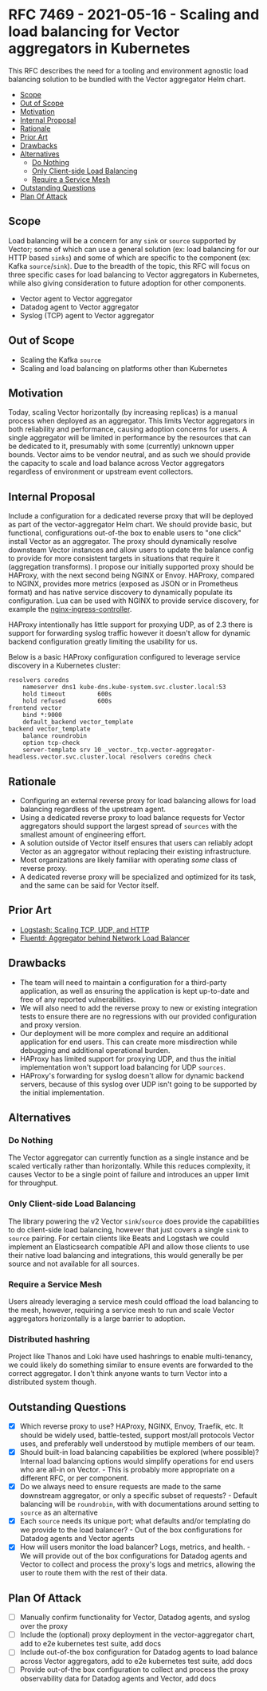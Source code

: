 # RFC 7469 - 2021-05-16 - Scaling and load balancing for Vector aggregators in Kubernetes

This RFC describes the need for a tooling and environment agnostic load balancing solution to be bundled with the Vector aggregator Helm chart.

* [Scope](#scope)
* [Out of Scope](#out-of-scope)
* [Motivation](#motivation)
* [Internal Proposal](#internal-proposal)
* [Rationale](#rationale)
* [Prior Art](#prior-art)
* [Drawbacks](#drawbacks)
* [Alternatives](#alternatives)
  * [Do Nothing](#do-nothing)
  * [Only Client-side Load Balancing](#only-client-side-load-balancing)
  * [Require a Service Mesh](#require-a-service-mesh)
* [Outstanding Questions](#outstanding-questions)
* [Plan Of Attack](#plan-of-attack)

## Scope

Load balancing will be a concern for any `sink` or `source` supported by Vector; some of which can use a general solution (ex: load balancing for our HTTP based `sinks`) and some of which are specific to the component (ex: Kafka `source`/`sink`). Due to the breadth of the topic, this RFC will focus on three specific cases for load balancing to Vector aggregators in Kubernetes, while also giving consideration to future adoption for other components.

* Vector agent to Vector aggregator
* Datadog agent to Vector aggregator
* Syslog (TCP) agent to Vector aggregator

## Out of Scope

* Scaling the Kafka `source`
* Scaling and load balancing on platforms other than Kubernetes

## Motivation

Today, scaling Vector horizontally (by increasing replicas) is a manual process when deployed as an aggregator. This limits Vector aggregators in both reliability and performance, causing adoption concerns for users. A single aggregator will be limited in performance by the resources that can be dedicated to it, presumably with some (currently) unknown upper bounds. Vector aims to be vendor neutral, and as such we should provide the capacity to scale and load balance across Vector aggregators regardless of environment or upstream event collectors.

## Internal Proposal

Include a configuration for a dedicated reverse proxy that will be deployed as part of the vector-aggregator Helm chart. We should provide basic, but functional, configurations out-of-the box to enable users to "one click" install Vector as an aggregator. The proxy should dynamically resolve downsteam Vector instances and allow users to update the balance config to provide for more consistent targets in situations that require it (aggregation transforms). I propose our initially supported proxy should be HAProxy, with the next second being NGINX or Envoy. HAProxy, compared to NGINX, provides more metrics (exposed as JSON or in Prometheus format) and has native service discovery to dynamically populate its configuration. Lua can be used with NGINX to provide service discovery, for example the [nginx-ingress-controller](https://kubernetes.github.io/ingress-nginx/).

HAProxy intentionally has little support for proxying UDP, as of 2.3 there is support for forwarding syslog traffic however it doesn't allow for dynamic backend configuration greatly limiting the usability for us.

Below is a basic HAProxy configuration configured to leverage service discovery in a Kubernetes cluster:

```haproxy
resolvers coredns
    nameserver dns1 kube-dns.kube-system.svc.cluster.local:53
    hold timeout         600s
    hold refused         600s
frontend vector
    bind *:9000
    default_backend vector_template
backend vector_template
    balance roundrobin
    option tcp-check
    server-template srv 10 _vector._tcp.vector-aggregator-headless.vector.svc.cluster.local resolvers coredns check
```

## Rationale

* Configuring an external reverse proxy for load balancing allows for load balancing regardless of the upstream agent.
* Using a dedicated reverse proxy to load balance requests for Vector aggregators should support the largest spread of `sources` with the smallest amount of engineering effort.
* A solution outside of Vector itself ensures that users can reliably adopt Vector as an aggregator without replacing their existing infrastructure.
* Most organizations are likely familiar with operating _some_ class of reverse proxy.
* A dedicated reverse proxy will be specialized and optimized for its task, and the same can be said for Vector itself.

## Prior Art

* [Logstash: Scaling TCP, UDP, and HTTP](https://www.elastic.co/guide/en/logstash/current/deploying-and-scaling.html#_tcp_udp_and_http_protocols)
* [Fluentd: Aggregator behind Network Load Balancer](https://aws.amazon.com/blogs/compute/building-a-scalable-log-solution-aggregator-with-aws-fargate-fluentd-and-amazon-kinesis-data-firehose/)

## Drawbacks

* The team will need to maintain a configuration for a third-party application, as well as ensuring the application is kept up-to-date and free of any reported vulnerabilities.
* We will also need to add the reverse proxy to new or existing integration tests to ensure there are no regressions with our provided configuration and proxy version.
* Our deployment will be more complex and require an additional application for end users. This can create more misdirection while debugging and additional operational burden.
* HAProxy has limited support for proxying UDP, and thus the initial implementation won't support load balancing for UDP `sources`.
* HAProxy's forwarding for syslog doesn't allow for dynamic backend servers, because of this syslog over UDP isn't going to be supported by the initial implementation.

## Alternatives

### Do Nothing

The Vector aggregator can currently function as a single instance and be scaled vertically rather than horizontally. While this reduces complexity, it causes Vector to be a single point of failure and introduces an upper limit for throughput.

### Only Client-side Load Balancing

The library powering the v2 Vector `sink`/`source` does provide the capabilities to do client-side load balancing, however that just covers a single `sink` to `source` pairing. For certain clients like Beats and Logstash we could implement an Elasticsearch compatible API and allow those clients to use their native load balancing and integrations, this would generally be per source and not available for all sources.

### Require a Service Mesh

Users already leveraging a service mesh could offload the load balancing to the mesh, however, requiring a service mesh to run and scale Vector aggregators horizontally is a large barrier to adoption.

### Distributed hashring

Project like Thanos and Loki have used hashrings to enable multi-tenancy, we could likely do something similar to ensure events are forwarded to the correct aggregator. I don't think anyone wants to turn Vector into a distributed system though.

## Outstanding Questions

* [x] Which reverse proxy to use? HAProxy, NGINX, Envoy, Traefik, etc. It should be widely used, battle-tested, support most/all protocols Vector uses, and preferably well understood by mutliple members of our team.
* [x] Should built-in load balancing capabilities be explored (where possible)? Internal load balancing options would simplify operations for end users who are all-in on Vector. - This is probably more appropriate on a different RFC, or per component.
* [x] Do we always need to ensure requests are made to the same downstream aggregator, or only a specific subset of requests? - Default balancing will be `roundrobin`, with with documentations around setting to `source` as an alternative
* [x] Each `source` needs its unique port; what defaults and/or templating do we provide to the load balancer? - Out of the box configurations for Datadog agents and Vector agents
* [x] How will users monitor the load balancer? Logs, metrics, and health. - We will provide out of the box configurations for Datadog agents and Vector to collect and process the proxy's logs and metrics, allowing the user to route them with the rest of their data.

## Plan Of Attack

* [ ] Manually confirm functionality for Vector, Datadog agents, and syslog over the proxy
* [ ] Include the (optional) proxy deployment in the vector-aggregator chart, add to e2e kubernetes test suite, add docs
* [ ] Include out-of-the box configuration for Datadog agents to load balance across Vector aggregators, add to e2e kubernetes test suite, add docs
* [ ] Provide out-of-the box configuration to collect and process the proxy observability data for Datadog agents and Vector, add docs
